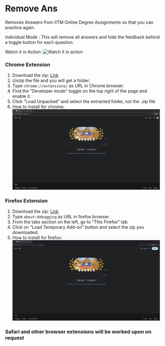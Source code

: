 # Remove Ans

Removes Answers from IITM Online Degree Assignments so that you can practice again.

Individual Mode : This will remove all answers and hide the feedback behind a toggle button for each question.

Watch it in Action:
![Watch it in action](https://github.com/rawfiul/remove_ans/blob/main/readme_assets/In_Action.gif)

### Chrome Extension
1. Download the zip: [Link](https://raw.githubusercontent.com/rawfiul/remove_ans/main/chrome_extension/remove_ans_chrome.zip)
2. Unzip the file and you will get a folder.
3. Type ```chrome://extensions/``` as URL in Chrome browser.
4. Find the "Developer mode" toggle on the top right of the page and enable it.
5. Click "Load Unpacked" and select the extracted folder, not the .zip file
5. How to install for chrome: ![How to install this extension](https://github.com/rawfiul/remove_ans/blob/main/readme_assets/Chrome_loading.gif)

### Firefox Extension
1. Download the zip: [Link](https://raw.githubusercontent.com/rawfiul/remove_ans/main/firefox_extension/remove_ans_firefox.zip)
2. Type ```about:debugging``` as URL in firefox browser.
3. From the tabs section on the left, go to "This Firefox" tab.
4. Click on "Load Temporary Add-on" button and select the zip you downloaded.
5. How to install for firefox: ![How to install this extension](https://github.com/rawfiul/remove_ans/blob/main/readme_assets/Firefox_loading.gif)


### Safari and other browser extensions will be worked upon on request

